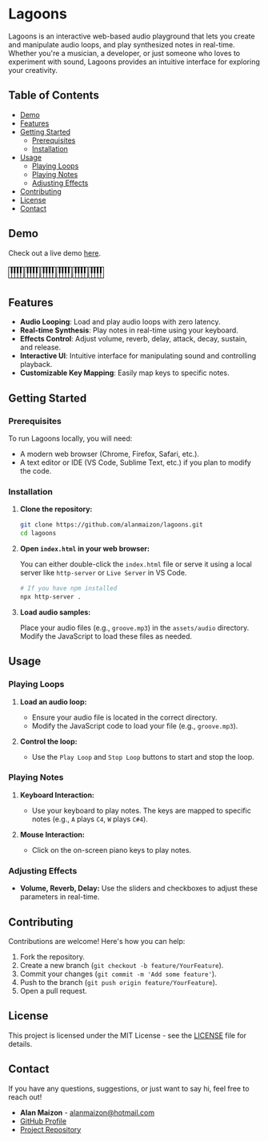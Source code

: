 # Lagoons

Lagoons is an interactive web-based audio playground that lets you create and manipulate audio loops, and play synthesized notes in real-time. Whether you're a musician, a developer, or just someone who loves to experiment with sound, Lagoons provides an intuitive interface for exploring your creativity.

## Table of Contents

- [Demo](#demo)
- [Features](#features)
- [Getting Started](#getting-started)
  - [Prerequisites](#prerequisites)
  - [Installation](#installation)
- [Usage](#usage)
  - [Playing Loops](#playing-loops)
  - [Playing Notes](#playing-notes)
  - [Adjusting Effects](#adjusting-effects)
- [Contributing](#contributing)
- [License](#license)
- [Contact](#contact)

## Demo

Check out a live demo [here](https://alanmaizon.github.io/lagoons/).

![Lagoons Demo](piano.png)![Lagoons Demo](piano.png)![Lagoons Demo](piano.png)![Lagoons Demo](piano.png)![Lagoons Demo](piano.png)![Lagoons Demo](piano.png)






## Features

- **Audio Looping**: Load and play audio loops with zero latency.
- **Real-time Synthesis**: Play notes in real-time using your keyboard.
- **Effects Control**: Adjust volume, reverb, delay, attack, decay, sustain, and release.
- **Interactive UI**: Intuitive interface for manipulating sound and controlling playback.
- **Customizable Key Mapping**: Easily map keys to specific notes.

## Getting Started

### Prerequisites

To run Lagoons locally, you will need:

- A modern web browser (Chrome, Firefox, Safari, etc.).
- A text editor or IDE (VS Code, Sublime Text, etc.) if you plan to modify the code.

### Installation

1. **Clone the repository:**

   ```bash
   git clone https://github.com/alanmaizon/lagoons.git
   cd lagoons
   ```

2. **Open `index.html` in your web browser:**

   You can either double-click the `index.html` file or serve it using a local server like `http-server` or `Live Server` in VS Code.

   ```bash
   # If you have npm installed
   npx http-server .
   ```

3. **Load audio samples:**

   Place your audio files (e.g., `groove.mp3`) in the `assets/audio` directory. Modify the JavaScript to load these files as needed.

## Usage

### Playing Loops

1. **Load an audio loop:**
   - Ensure your audio file is located in the correct directory.
   - Modify the JavaScript code to load your file (e.g., `groove.mp3`).

2. **Control the loop:**
   - Use the `Play Loop` and `Stop Loop` buttons to start and stop the loop.

### Playing Notes

1. **Keyboard Interaction:**
   - Use your keyboard to play notes. The keys are mapped to specific notes (e.g., `A` plays `C4`, `W` plays `C#4`).

2. **Mouse Interaction:**
   - Click on the on-screen piano keys to play notes.

### Adjusting Effects

- **Volume, Reverb, Delay:** Use the sliders and checkboxes to adjust these parameters in real-time.

## Contributing

Contributions are welcome! Here's how you can help:

1. Fork the repository.
2. Create a new branch (`git checkout -b feature/YourFeature`).
3. Commit your changes (`git commit -m 'Add some feature'`).
4. Push to the branch (`git push origin feature/YourFeature`).
5. Open a pull request.

## License

This project is licensed under the MIT License - see the [LICENSE](LICENSE) file for details.

## Contact

If you have any questions, suggestions, or just want to say hi, feel free to reach out!

- **Alan Maizon** - [alanmaizon@hotmail.com](mailto:alanmaizon@hotmail.com)
- [GitHub Profile](https://github.com/alanmaizon)
- [Project Repository](https://github.com/alanmaizon/lagoons)
